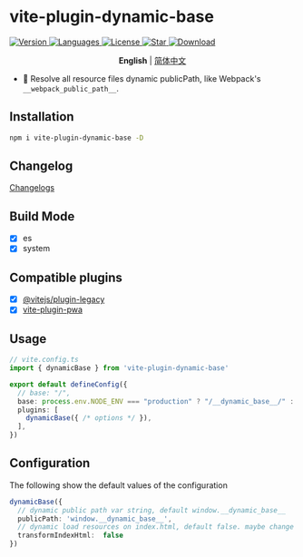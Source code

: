 # vite-plugin-dynamic-base

<!-- [![NPM version](https://img.shields.io/npm/v/vite-plugin-dynamic-base?color=a1b858&label=)](https://www.npmjs.com/package/vite-plugin-dynamic-base) -->

  <a href="https://www.npmjs.com/package/vite-plugin-dynamic-base">
    <img src="https://img.shields.io/npm/v/vite-plugin-dynamic-base" alt="Version" />
  </a>
  <a href="https://www.npmjs.com/package/vite-plugin-dynamic-base">
    <img src="https://img.shields.io/github/languages/top/chenxch/vite-plugin-dynamic-base" alt="Languages" />
  </a>
  <a href="https://www.npmjs.com/package/vite-plugin-dynamic-base">
    <img src="https://img.shields.io/npm/l/vite-plugin-dynamic-base" alt="License" />
  </a>
  <a href="https://github.com/AttoJS/vite-plugin-dynamic-base/stargazers">
    <img src="https://img.shields.io/github/stars/chenxch/vite-plugin-dynamic-base" alt="Star" />
  </a>
  <a href="https://www.npmjs.com/package/vite-plugin-dynamic-base">
    <img src="https://img.shields.io/npm/dm/vite-plugin-dynamic-base" alt="Download" />
  </a>
  
<p align='center'>
<b>English</b> | <a href="https://github.com/chenxch/vite-plugin-dynamic-base/blob/main/README.zh-CN.md">简体中文</a>
</p>

- 🦾 Resolve all resource files dynamic publicPath, like Webpack's `__webpack_public_path__`.


## Installation

```bash
npm i vite-plugin-dynamic-base -D
```


## Changelog

[Changelogs](./CHANGELOG.md)


## Build Mode

- [x] es
- [x] system

## Compatible plugins

- [x] [@vitejs/plugin-legacy](https://www.npmjs.com/package/@vitejs/plugin-legacy)
- [x] [vite-plugin-pwa](https://www.npmjs.com/package/vite-plugin-pwa)

## Usage

```ts
// vite.config.ts
import { dynamicBase } from 'vite-plugin-dynamic-base'

export default defineConfig({
  // base: "/",
  base: process.env.NODE_ENV === "production" ? "/__dynamic_base__/" : "/",
  plugins: [
    dynamicBase({ /* options */ }),
  ],
})
```

## Configuration

The following show the default values of the configuration

```ts
dynamicBase({
  // dynamic public path var string, default window.__dynamic_base__
  publicPath: 'window.__dynamic_base__',
  // dynamic load resources on index.html, default false. maybe change default true
  transformIndexHtml:  false
})
```

